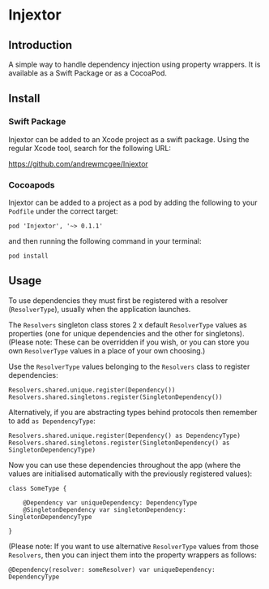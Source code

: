 # Injextor

## Introduction

A simple way to handle dependency injection using property wrappers. It is available as a Swift Package or as a CocoaPod.

## Install

### Swift Package

Injextor can be added to an Xcode project as a swift package. Using the regular Xcode tool, search for the following URL:

https://github.com/andrewmcgee/Injextor

### Cocoapods

Injextor can be added to a project as a pod by adding the following to your `Podfile` under the correct target:

```
pod 'Injextor', '~> 0.1.1'
```

and then running the following command in your terminal:

```
pod install
```

## Usage

To use dependencies they must first be registered with a resolver (`ResolverType`), usually when the application launches.

The `Resolvers` singleton class stores 2 x default `ResolverType` values as properties (one for unique dependencies and the other for singletons). 
(Please note: These can be overridden if you wish, or you can store you own `ResolverType` values in a place of your own choosing.)

Use the `ResolverType` values belonging to the `Resolvers` class to register dependencies:

```
Resolvers.shared.unique.register(Dependency())
Resolvers.shared.singletons.register(SingletonDependency())
```

Alternatively, if you are abstracting types behind protocols then remember to add `as DependencyType`:

```
Resolvers.shared.unique.register(Dependency() as DependencyType)
Resolvers.shared.singletons.register(SingletonDependency() as SingletonDependencyType)
```

Now you can use these dependencies throughout the app (where the values are initialised automatically with the previously registered values):

```
class SomeType {
    
    @Dependency var uniqueDependency: DependencyType
    @SingletonDependency var singletonDependency: SingletonDependencyType
    
}

```
(Please note: If you want to use alternative `ResolverType` values from those `Resolvers`, then you can inject them into the property wrappers as follows:

```
@Dependency(resolver: someResolver) var uniqueDependency: DependencyType
```
